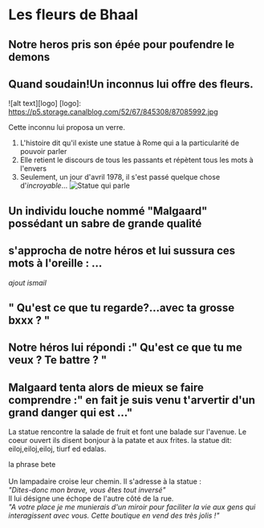 # Les fleurs de Bhaal 
## Notre heros pris son épée pour poufendre le demons
## Quand soudain!Un inconnus lui offre des fleurs.
![alt text][logo]
[logo]: https://p5.storage.canalblog.com/52/67/845308/87085992.jpg

Cette inconnu lui proposa un verre.

1. L'histoire dit qu'il existe une statue à Rome qui a la particularité de pouvoir parler
2. Elle retient le discours de tous les passants et répètent tous les mots à l'envers
3. Seulement, un jour d'avril 1978, il s'est passé quelque chose d'*incroyable*...
![Statue qui parle](http://img.over-blog-kiwi.com/300x300/1/41/70/69/20160214/ob_f803a4_la-statue-et-apple.JPG)


## Un individu louche nommé "Malgaard" possédant un sabre de grande qualité
## s'approcha de notre héros et lui sussura ces mots à l'oreille : ... 

*ajout ismail*
## " Qu'est ce que tu regarde?...avec ta grosse bxxx ? "
## Notre héros lui répondi :" Qu'est ce que tu me veux ? Te battre ? "

## Malgaard tenta alors de mieux se faire comprendre :" en fait je suis venu t'arvertir d'un grand danger qui est ..."


La statue rencontre la salade de fruit et font une balade sur l'avenue.
Le coeur ouvert ils disent bonjour à la patate et aux frites.
la statue dit: eiloj,eiloj,eiloj, tiurf ed edalas.

la phrase bete
<br/>
<br/>Un lampadaire croise leur chemin. Il s'adresse à la statue :
<br/>*"Dites-donc mon brave, vous êtes tout inversé"*
<br/>Il lui désigne une échope de l'autre côté de la rue.
<br/>*"A votre place je me munierais d'un miroir pour faciliter la vie aux gens qui interagissent avec vous. Cette boutique en vend des très jolis !"*
<br/>